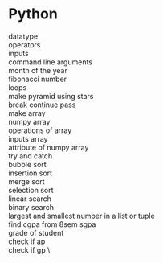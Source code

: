 # Python

datatype \
operators \
inputs \
command line arguments \
month of the year \
fibonacci number \
loops \
make pyramid using stars \
break continue pass \
make array \
numpy array \
operations of array \
inputs array \
attribute of numpy array \
try and catch \
bubble sort \
insertion sort \
merge sort \
selection sort \
linear search \
binary search \
largest and smallest number in a list or tuple \
find cgpa from 8sem sgpa \
grade of student \
check if ap \
check if gp \
